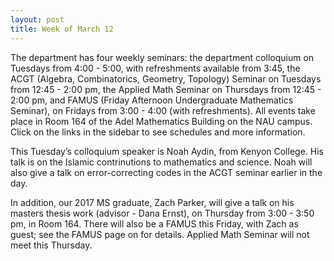 ```yaml
---
layout: post
title: Week of March 12
---
```


The department has four weekly seminars: the department colloquium on Tuesdays from 4:00 - 5:00, with refreshments available from 3:45, the ACGT (Algebra, Combinatorics, Geometry, Topology) Seminar on Tuesdays from 12:45 - 2:00 pm, the Applied Math Seminar on Thursdays from 12:45 - 2:00 pm, and FAMUS (Friday Afternoon Undergraduate Mathematics Seminar), on Fridays from 3:00 - 4:00 (with refreshments). All events take place in Room 164 of the Adel Mathematics Building on the NAU campus. Click on the links in the sidebar to see schedules and more information.

This Tuesday’s colloquium speaker is Noah Aydin, from Kenyon College. His talk is on the Islamic contrinutions to mathematics and science. Noah will also give a talk on error-correcting codes in the ACGT seminar earlier in the day.

In addition, our 2017 MS graduate, Zach Parker, will give a talk on his masters thesis work (advisor - Dana Ernst), on Thursday from 3:00 - 3:50 pm, in Room 164. There will also be a FAMUS this Friday, with Zach as guest; see the FAMUS page on for details. Applied Math Seminar will not meet this Thursday.
